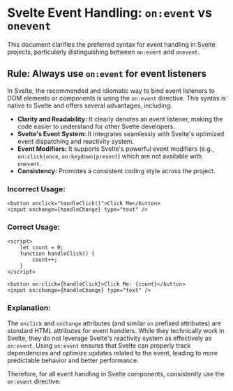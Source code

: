 # Svelte Event Handling: `on:event` vs `onevent`

This document clarifies the preferred syntax for event handling in Svelte projects, particularly distinguishing between `on:event` and `onevent`.

## Rule: Always use `on:event` for event listeners

In Svelte, the recommended and idiomatic way to bind event listeners to DOM elements or components is using the `on:event` directive. This syntax is native to Svelte and offers several advantages, including:

- **Clarity and Readability:** It clearly denotes an event listener, making the code easier to understand for other Svelte developers.
- **Svelte's Event System:** It integrates seamlessly with Svelte's optimized event dispatching and reactivity system.
- **Event Modifiers:** It supports Svelte's powerful event modifiers (e.g., `on:click|once`, `on:keydown|prevent`) which are not available with `onevent`.
- **Consistency:** Promotes a consistent coding style across the project.

### Incorrect Usage:

```svelte
<button onclick="handleClick()">Click Me</button>
<input onchange={handleChange} type="text" />
```

### Correct Usage:

```svelte
<script>
	let count = 0;
	function handleClick() {
		count++;
	}
</script>

<button on:click={handleClick}>Click Me: {count}</button>
<input on:change={handleChange} type="text" />
```

### Explanation:

The `onclick` and `onchange` attributes (and similar `on` prefixed attributes) are standard HTML attributes for event handlers. While they technically work in Svelte, they do not leverage Svelte's reactivity system as effectively as `on:event`. Using `on:event` ensures that Svelte can properly track dependencies and optimize updates related to the event, leading to more predictable behavior and better performance.

Therefore, for all event handling in Svelte components, consistently use the `on:event` directive.
